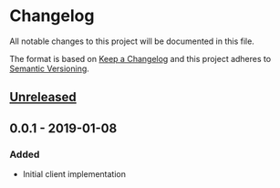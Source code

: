 # Changelog
All notable changes to this project will be documented in this file.

The format is based on [Keep a Changelog](http://keepachangelog.com/en/1.0.0/)
and this project adheres to [Semantic Versioning](http://semver.org/spec/v2.0.0.html).

## [Unreleased]

## 0.0.1 - 2019-01-08
### Added
- Initial client implementation

[Unreleased]: https://github.com/f3ath/json-api-dart/compare/0.0.1...HEAD
